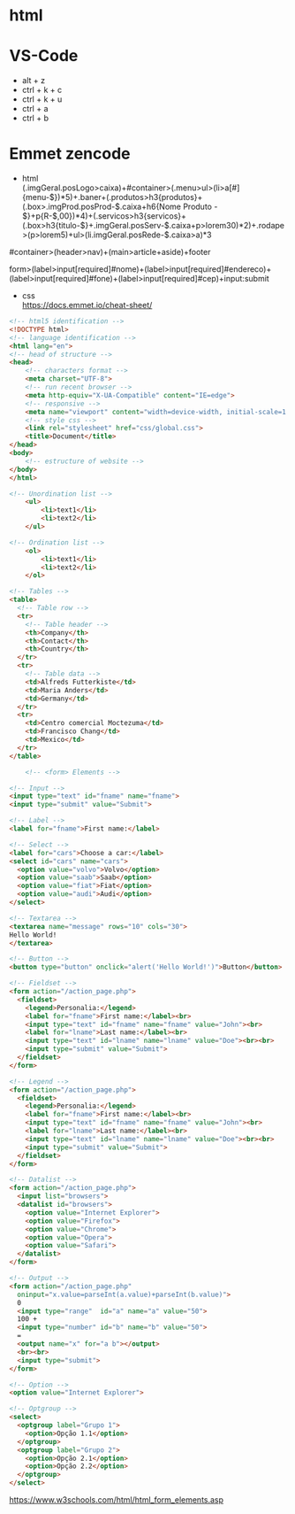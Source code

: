 # html
# VS-Code
- alt + z
- ctrl + k + c
- ctrl + k + u
- ctrl + a
- ctrl + b
# Emmet zencode
- html</br>
(.imgGeral.posLogo>caixa)+#container>(.menu>ul>(li>a[#]{menu-$})*5)+.baner+(.produtos>h3{produtos}+(.box>.imgProd.posProd-$.caixa+h6{Nome Produto - $}+p{R-$,00})*4)+(.servicos>h3{servicos}+(.box>h3{titulo-$}+.imgGeral.posServ-$.caixa+p>lorem30)*2)+.rodape>(p>lorem5)+ul>(li.imgGeral.posRede-$.caixa>a)*3

#container>(header>nav)+(main>article+aside)+footer</br>

form>(label>input[required]#nome)+(label>input[required]#endereco)+(label>input[required]#fone)+(label>input[required]#cep)+input:submit
</br>
- css</br>
https://docs.emmet.io/cheat-sheet/
```html
<!-- html5 identification -->
<!DOCTYPE html>
<!-- language identification -->
<html lang="en">
<!-- head of structure -->
<head>
    <!-- characters format -->
    <meta charset="UTF-8">
    <!-- run recent browser -->
    <meta http-equiv="X-UA-Compatible" content="IE=edge">
    <!-- responsive -->
    <meta name="viewport" content="width=device-width, initial-scale=1.0">
    <!-- style css -->
    <link rel="stylesheet" href="css/global.css">
    <title>Document</title>
</head>
<body>
    <!-- estructure of website -->
</body>
</html>
```
```html
<!-- Unordination list -->
    <ul>
        <li>text1</li>
        <li>text2</li>
    </ul>
```
```html
<!-- Ordination list -->
    <ol>
        <li>text1</li>
        <li>text2</li>
    </ol>
```
```html
<!-- Tables -->
<table>
  <!-- Table row -->
  <tr>
    <!-- Table header -->
    <th>Company</th>
    <th>Contact</th>
    <th>Country</th>
  </tr>
  <tr>
    <!-- Table data -->
    <td>Alfreds Futterkiste</td>
    <td>Maria Anders</td>
    <td>Germany</td>
  </tr>
  <tr>
    <td>Centro comercial Moctezuma</td>
    <td>Francisco Chang</td>
    <td>Mexico</td>
  </tr>
</table>
```

```html
    <!-- <form> Elements -->

<!-- Input -->
<input type="text" id="fname" name="fname">
<input type="submit" value="Submit">

<!-- Label -->
<label for="fname">First name:</label>

<!-- Select -->
<label for="cars">Choose a car:</label>
<select id="cars" name="cars">
  <option value="volvo">Volvo</option>
  <option value="saab">Saab</option>
  <option value="fiat">Fiat</option>
  <option value="audi">Audi</option>
</select>

<!-- Textarea -->
<textarea name="message" rows="10" cols="30">
Hello World!
</textarea>

<!-- Button -->
<button type="button" onclick="alert('Hello World!')">Button</button>

<!-- Fieldset -->
<form action="/action_page.php">
  <fieldset>
    <legend>Personalia:</legend>
    <label for="fname">First name:</label><br>
    <input type="text" id="fname" name="fname" value="John"><br>
    <label for="lname">Last name:</label><br>
    <input type="text" id="lname" name="lname" value="Doe"><br><br>
    <input type="submit" value="Submit">
  </fieldset>
</form>

<!-- Legend -->
<form action="/action_page.php">
  <fieldset>
    <legend>Personalia:</legend>
    <label for="fname">First name:</label><br>
    <input type="text" id="fname" name="fname" value="John"><br>
    <label for="lname">Last name:</label><br>
    <input type="text" id="lname" name="lname" value="Doe"><br><br>
    <input type="submit" value="Submit">
  </fieldset>
</form>

<!-- Datalist -->
<form action="/action_page.php">
  <input list="browsers">
  <datalist id="browsers">
    <option value="Internet Explorer">
    <option value="Firefox">
    <option value="Chrome">
    <option value="Opera">
    <option value="Safari">
  </datalist>
</form>

<!-- Output -->
<form action="/action_page.php"
  oninput="x.value=parseInt(a.value)+parseInt(b.value)">
  0
  <input type="range"  id="a" name="a" value="50">
  100 +
  <input type="number" id="b" name="b" value="50">
  =
  <output name="x" for="a b"></output>
  <br><br>
  <input type="submit">
</form>

<!-- Option -->
<option value="Internet Explorer">

<!-- Optgroup -->
<select>
  <optgroup label="Grupo 1">
    <option>Opção 1.1</option>
  </optgroup>
  <optgroup label="Grupo 2">
    <option>Opção 2.1</option>
    <option>Opção 2.2</option>
  </optgroup>
</select>
```

https://www.w3schools.com/html/html_form_elements.asp

